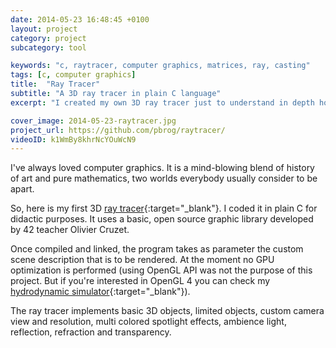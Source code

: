```yaml
---
date: 2014-05-23 16:48:45 +0100
layout: project
category: project
subcategory: tool

keywords: "c, raytracer, computer graphics, matrices, ray, casting"
tags: [c, computer graphics]
title:  "Ray Tracer"
subtitle: "A 3D ray tracer in plain C language"
excerpt: "I created my own 3D ray tracer just to understand in depth how OpenGL and graphic engines like Unity or Unreal work under the hood."

cover_image: 2014-05-23-raytracer.jpg
project_url: https://github.com/pbrog/raytracer/
videoID: k1WmBy8khrNcYOuWcN9
---
```


I've always loved computer graphics. It is a mind-blowing blend of history of art and pure mathematics, two worlds everybody usually consider to be apart.

So, here is my first 3D [ray tracer](https://it.wikipedia.org/wiki/Ray_tracing){:target="_blank"}. I coded it in plain C for didactic purposes. It uses a basic, open source graphic library developed by 42 teacher Olivier Cruzet.

Once compiled and linked, the program takes as parameter the custom scene description that is to be rendered. At the moment no GPU optimization is performed (using OpenGL API was not the purpose of this project. But if you're interested in OpenGL 4 you can check my [hydrodynamic simulator](https://www.paridebroggi.com/2015/06/hydrodynamic-simulator.html){:target="_blank"}).

The ray tracer implements basic 3D objects, limited objects, custom camera view and resolution, multi colored spotlight effects, ambience light, reflection, refraction and transparency.
